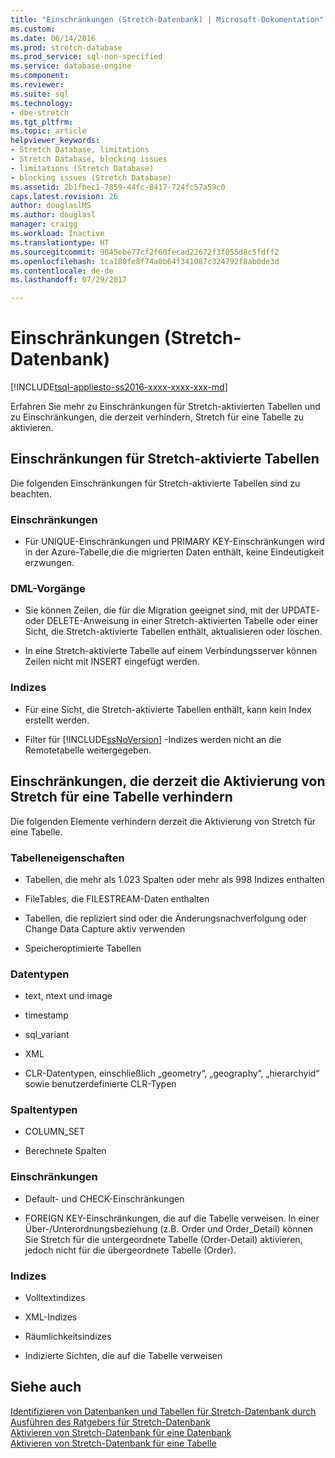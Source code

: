 ```yaml
---
title: "Einschränkungen (Stretch-Datenbank) | Microsoft-Dokumentation"
ms.custom: 
ms.date: 06/14/2016
ms.prod: stretch-database
ms.prod_service: sql-non-specified
ms.service: database-engine
ms.component: 
ms.reviewer: 
ms.suite: sql
ms.technology:
- dbe-stretch
ms.tgt_pltfrm: 
ms.topic: article
helpviewer_keywords:
- Stretch Database, limitations
- Stretch Database, blocking issues
- limitations (Stretch Database)
- blocking issues (Stretch Database)
ms.assetid: 2b1fbec1-7859-44fc-8417-724fc57a59c0
caps.latest.revision: 26
author: douglaslMS
ms.author: douglasl
manager: craigg
ms.workload: Inactive
ms.translationtype: HT
ms.sourcegitcommit: 9045ebe77cf2f60fecad22672f3f055d8c5fdff2
ms.openlocfilehash: 1ca180fe8f74a0b64f341087c324792f8ab0de3d
ms.contentlocale: de-de
ms.lasthandoff: 07/29/2017

---
```

# <a name="limitations-for-stretch-database"></a>Einschränkungen (Stretch-Datenbank)
[!INCLUDE[tsql-appliesto-ss2016-xxxx-xxxx-xxx-md](../../includes/tsql-appliesto-ss2016-xxxx-xxxx-xxx-md.md)]

  Erfahren Sie mehr zu Einschränkungen für Stretch-aktivierten Tabellen und zu Einschränkungen, die derzeit verhindern, Stretch für eine Tabelle zu aktivieren.  
  
##  <a name="Caveats"></a> Einschränkungen für Stretch-aktivierte Tabellen  
  
Die folgenden Einschränkungen für Stretch-aktivierte Tabellen sind zu beachten.  
  
### <a name="constraints"></a>Einschränkungen  
-   Für UNIQUE-Einschränkungen und PRIMARY KEY-Einschränkungen wird in der Azure-Tabelle,die die migrierten Daten enthält, keine Eindeutigkeit erzwungen.  
  
### <a name="dml-operations"></a>DML-Vorgänge  
-   Sie können Zeilen, die für die Migration geeignet sind, mit der UPDATE- oder DELETE-Anweisung in einer Stretch-aktivierten Tabelle oder einer Sicht, die Stretch-aktivierte Tabellen enthält, aktualisieren oder löschen.  
  
-   In eine Stretch-aktivierte Tabelle auf einem Verbindungsserver können Zeilen nicht mit INSERT eingefügt werden.  
  
### <a name="indexes"></a>Indizes  
-   Für eine Sicht, die Stretch-aktivierte Tabellen enthält, kann kein Index erstellt werden.  
  
-   Filter für [!INCLUDE[ssNoVersion](../../includes/ssnoversion-md.md)] -Indizes werden nicht an die Remotetabelle weitergegeben.  
  
##  <a name="Limitations"></a> Einschränkungen, die derzeit die Aktivierung von Stretch für eine Tabelle verhindern  
   
 Die folgenden Elemente verhindern derzeit die Aktivierung von Stretch für eine Tabelle.  
  
 ### <a name="table-properties"></a>Tabelleneigenschaften  
-   Tabellen, die mehr als 1.023 Spalten oder mehr als 998 Indizes enthalten  
  
-   FileTables, die FILESTREAM-Daten enthalten  
  
-   Tabellen, die repliziert sind oder die Änderungsnachverfolgung oder Change Data Capture aktiv verwenden  
  
-   Speicheroptimierte Tabellen  
  
### <a name="data-types"></a>Datentypen  
-   text, ntext und image  
  
-   timestamp  
  
-   sql_variant  
  
-   XML  
  
-   CLR-Datentypen, einschließlich „geometry“, „geography“, „hierarchyid“ sowie benutzerdefinierte CLR-Typen  
  
 ### <a name="column-types"></a>Spaltentypen  
 -   COLUMN_SET  
  
-   Berechnete Spalten  
  
### <a name="constraints"></a>Einschränkungen  
-   Default- und CHECK-Einschränkungen  
  
-   FOREIGN KEY-Einschränkungen, die auf die Tabelle verweisen. In einer Über-/Unterordnungsbeziehung (z.B. Order und Order_Detail) können Sie Stretch für die untergeordnete Tabelle (Order-Detail) aktivieren, jedoch nicht für die übergeordnete Tabelle (Order).  
  
### <a name="indexes"></a>Indizes  
-   Volltextindizes  
  
-   XML-Indizes  
  
-   Räumlichkeitsindizes  
  
-   Indizierte Sichten, die auf die Tabelle verweisen  
  
## <a name="see-also"></a>Siehe auch  
 [Identifizieren von Datenbanken und Tabellen für Stretch-Datenbank durch Ausführen des Ratgebers für Stretch-Datenbank](../../sql-server/stretch-database/stretch-database-databases-and-tables-stretch-database-advisor.md)   
 [Aktivieren von Stretch-Datenbank für eine Datenbank](../../sql-server/stretch-database/enable-stretch-database-for-a-database.md)   
 [Aktivieren von Stretch-Datenbank für eine Tabelle](../../sql-server/stretch-database/enable-stretch-database-for-a-table.md)  
  
  

